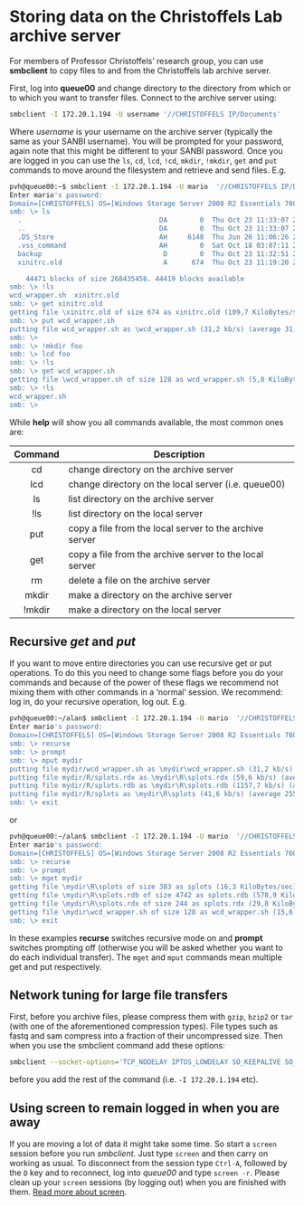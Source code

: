 # Storing data on the Christoffels Lab archive server

For members of Professor Christoffels’ research group, you can use **smbclient** to copy files to and from the Christoffels lab archive server.

First, log into **queue00** and change directory to the directory from which or to which you want to transfer files. Connect to the archive server using:

```bash
smbclient -I 172.20.1.194 -U username '//CHRISTOFFELS IP/Documents'
```

Where _username_ is your username on the archive server (typically the same as your SANBI username). You will be prompted for your password, again note that this might be different to your SANBI password. Once you are logged in you can use the `ls`, `cd`, `lcd`, `!cd`, `mkdir`, `!mkdir`, `get` and `put` commands to move around the filesystem and retrieve and send files. E.g.

```bash
pvh@queue00:~$ smbclient -I 172.20.1.194 -U mario  '//CHRISTOFFELS IP/Documents'
Enter mario's password: 
Domain=[CHRISTOFFELS] OS=[Windows Storage Server 2008 R2 Essentials 7601 Service Pack 1]       Server=[Windows Storage Server 2008 R2 Essentials 6.1]
smb: \> ls
  .                                  DA        0  Thu Oct 23 11:33:07 2014
  ..                                 DA        0  Thu Oct 23 11:33:07 2014
  .DS_Store                          AH     6148  Thu Jun 26 11:06:26 2014
  .vss_command                       AH        0  Sat Oct 18 03:07:11 2014
  backup                              D        0  Thu Oct 23 11:32:51 2014
  xinitrc.old                         A      674  Thu Oct 23 11:19:20 2014

    44471 blocks of size 268435456. 44419 blocks available
smb: \> !ls
wcd_wrapper.sh  xinitrc.old
smb: \> get xinitrc.old
getting file \xinitrc.old of size 674 as xinitrc.old (109,7 KiloBytes/sec) (average 29,3    KiloBytes/sec)
smb: \> put wcd_wrapper.sh
putting file wcd_wrapper.sh as \wcd_wrapper.sh (31,2 kb/s) (average 31,2 kb/s)
smb: \> 
smb: \> !mkdir foo
smb: \> lcd foo
smb: \> !ls
smb: \> get wcd_wrapper.sh
getting file \wcd_wrapper.sh of size 128 as wcd_wrapper.sh (5,0 KiloBytes/sec) (average 20,6 KiloBytes/sec)
smb: \> !ls
wcd_wrapper.sh
smb: \> 
```

While **help** will show you all commands available, the most common ones are:


| Command       | Description                                               |
| :-----------: | --------------------------------------------------------- |
| cd            | change directory on the archive server                    |
| lcd           | change directory on the local server (i.e. queue00)       |
| ls            | list directory on the archive server                      |
| !ls           | list directory on the local server                        |
| put           | copy a file from the local server to the archive server   |
| get           | copy a file from the archive server to the local server   |
| rm            | delete a file on the archive server                       |
| mkdir         | make a directory on the archive server                    |
| !mkdir        | make a directory on the local server                      |

## Recursive _get_ and _put_

If you want to move entire directories you can use recursive get or put operations. To do this you need to change some flags before you do your commands and because of the power of these flags we recommend not mixing them with other commands in a ‘normal’ session. We recommend: log in, do your recursive operation, log out. E.g.

```bash
pvh@queue00:~/alan$ smbclient -I 172.20.1.194 -U mario  '//CHRISTOFFELS IP/Documents'
Enter mario's password: 
Domain=[CHRISTOFFELS] OS=[Windows Storage Server 2008 R2 Essentials 7601 Service Pack 1]     Server=[Windows Storage Server 2008 R2 Essentials 6.1]
smb: \> recurse
smb: \> prompt
smb: \> mput mydir
putting file mydir/wcd_wrapper.sh as \mydir\wcd_wrapper.sh (31,2 kb/s) (average 31,2 kb/s)
putting file mydir/R/splots.rdx as \mydir\R\splots.rdx (59,6 kb/s) (average 45,4 kb/s)
putting file mydir/R/splots.rdb as \mydir\R\splots.rdb (1157,7 kb/s) (average 416,2 kb/s)
putting file mydir/R/splots as \mydir\R\splots (41,6 kb/s) (average 255,6 kb/s)
smb: \> exit
```

or

```bash
pvh@queue00:~/alan$ smbclient -I 172.20.1.194 -U mario  '//CHRISTOFFELS IP/Documents'
Enter mario's password: 
Domain=[CHRISTOFFELS] OS=[Windows Storage Server 2008 R2 Essentials 7601 Service Pack 1] Server=[Windows Storage Server 2008 R2 Essentials 6.1]
smb: \> recurse
smb: \> prompt
smb: \> mget mydir
getting file \mydir\R\splots of size 383 as splots (16,3 KiloBytes/sec) (average 16,3 KiloBytes/sec)
getting file \mydir\R\splots.rdb of size 4742 as splots.rdb (578,9 KiloBytes/sec) (average 161,4 KiloBytes/sec)
getting file \mydir\R\splots.rdx of size 244 as splots.rdx (29,8 KiloBytes/sec) (average 134,4 KiloBytes/sec)
getting file \mydir\wcd_wrapper.sh of size 128 as wcd_wrapper.sh (15,6 KiloBytes/sec) (average 114,2 KiloBytes/sec)
smb: \> exit
```

In these examples **recurse** switches recursive mode on and **prompt** switches prompting off (otherwise you will be asked whether you want to do each individual transfer). The `mget` and `mput` commands mean multiple get and put respectively.

## Network tuning for large file transfers

First, before you archive files, please compress them with `gzip`, `bzip2` or `tar` (with one of the aforementioned compression types). File types such as fastq and sam compress into a fraction of their uncompressed size. Then when you use the smbclient command add these options:

```bash
smbclient --socket-options='TCP_NODELAY IPTOS_LOWDELAY SO_KEEPALIVE SO_RCVBUF=131072 SO_SNDBUF=131072'
```

before you add the rest of the command (i.e. `-I 172.20.1.194` etc).

## Using screen to remain logged in when you are away

If you are moving a lot of data it might take some time. So start a `screen` session before you run _smbclient_. Just type `screen` and then carry on working as usual. To disconnect from the session type `Ctrl-A`, followed by the `D` key and to reconnect, log into _queue00_ and type `screen -r`. Please clean up your `screen` sessions (by logging out) when you are finished with them. [Read more about screen](http://www.tecmint.com/screen-command-examples-to-manage-linux-terminals/).